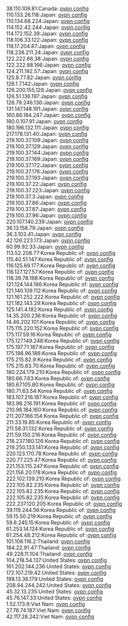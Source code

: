 38.110.109.81:Canada: [ovpn config](vpn/38_110_109_81.ovpn)  
110.133.26.118:Japan: [ovpn config](vpn/110_133_26_118.ovpn)  
110.134.68.224:Japan: [ovpn config](vpn/110_134_68_224.ovpn)  
114.152.42.244:Japan: [ovpn config](vpn/114_152_42_244.ovpn)  
114.172.152.39:Japan: [ovpn config](vpn/114_172_152_39.ovpn)  
118.106.33.122:Japan: [ovpn config](vpn/118_106_33_122.ovpn)  
118.17.204.87:Japan: [ovpn config](vpn/118_17_204_87.ovpn)  
118.238.211.24:Japan: [ovpn config](vpn/118_238_211_24.ovpn)  
122.222.66.38:Japan: [ovpn config](vpn/122_222_66_38.ovpn)  
122.222.88.166:Japan: [ovpn config](vpn/122_222_88_166.ovpn)  
124.211.192.57:Japan: [ovpn config](vpn/124_211_192_57.ovpn)  
125.8.77.82:Japan: [ovpn config](vpn/125_8_77_82.ovpn)  
126.1.7.142:Japan: [ovpn config](vpn/126_1_7_142.ovpn)  
126.200.155.128:Japan: [ovpn config](vpn/126_200_155_128.ovpn)  
126.51.136.197:Japan: [ovpn config](vpn/126_51_136_197.ovpn)  
126.79.246.136:Japan: [ovpn config](vpn/126_79_246_136.ovpn)  
131.147.148.191:Japan: [ovpn config](vpn/131_147_148_191.ovpn)  
160.86.184.247:Japan: [ovpn config](vpn/160_86_184_247.ovpn)  
180.0.107.91:Japan: [ovpn config](vpn/180_0_107_91.ovpn)  
180.196.132.111:Japan: [ovpn config](vpn/180_196_132_111.ovpn)  
217.178.131.40:Japan: [ovpn config](vpn/217_178_131_40.ovpn)  
219.100.37.109:Japan: [ovpn config](vpn/219_100_37_109.ovpn)  
219.100.37.129:Japan: [ovpn config](vpn/219_100_37_129.ovpn)  
219.100.37.144:Japan: [ovpn config](vpn/219_100_37_144.ovpn)  
219.100.37.169:Japan: [ovpn config](vpn/219_100_37_169.ovpn)  
219.100.37.172:Japan: [ovpn config](vpn/219_100_37_172.ovpn)  
219.100.37.176:Japan: [ovpn config](vpn/219_100_37_176.ovpn)  
219.100.37.193:Japan: [ovpn config](vpn/219_100_37_193.ovpn)  
219.100.37.22:Japan: [ovpn config](vpn/219_100_37_22.ovpn)  
219.100.37.223:Japan: [ovpn config](vpn/219_100_37_223.ovpn)  
219.100.37.3:Japan: [ovpn config](vpn/219_100_37_3.ovpn)  
219.100.37.86:Japan: [ovpn config](vpn/219_100_37_86.ovpn)  
219.100.37.87:Japan: [ovpn config](vpn/219_100_37_87.ovpn)  
219.100.37.96:Japan: [ovpn config](vpn/219_100_37_96.ovpn)  
220.107.140.239:Japan: [ovpn config](vpn/220_107_140_239.ovpn)  
36.13.158.79:Japan: [ovpn config](vpn/36_13_158_79.ovpn)  
36.3.103.41:Japan: [ovpn config](vpn/36_3_103_41.ovpn)  
42.126.223.173:Japan: [ovpn config](vpn/42_126_223_173.ovpn)  
60.99.92.33:Japan: [ovpn config](vpn/60_99_92_33.ovpn)  
113.52.208.77:Korea Republic of: [ovpn config](vpn/113_52_208_77.ovpn)  
115.40.51.147:Korea Republic of: [ovpn config](vpn/115_40_51_147.ovpn)  
116.125.69.177:Korea Republic of: [ovpn config](vpn/116_125_69_177.ovpn)  
116.127.127.57:Korea Republic of: [ovpn config](vpn/116_127_127_57.ovpn)  
118.39.78.198:Korea Republic of: [ovpn config](vpn/118_39_78_198.ovpn)  
121.124.144.166:Korea Republic of: [ovpn config](vpn/121_124_144_166.ovpn)  
121.140.109.112:Korea Republic of: [ovpn config](vpn/121_140_109_112.ovpn)  
121.161.252.222:Korea Republic of: [ovpn config](vpn/121_161_252_222.ovpn)  
121.182.143.29:Korea Republic of: [ovpn config](vpn/121_182_143_29.ovpn)  
125.141.4.182:Korea Republic of: [ovpn config](vpn/125_141_4_182.ovpn)  
14.35.200.236:Korea Republic of: [ovpn config](vpn/14_35_200_236.ovpn)  
14.46.202.101:Korea Republic of: [ovpn config](vpn/14_46_202_101.ovpn)  
175.115.220.152:Korea Republic of: [ovpn config](vpn/175_115_220_152.ovpn)  
175.117.59.16:Korea Republic of: [ovpn config](vpn/175_117_59_16.ovpn)  
175.127.149.248:Korea Republic of: [ovpn config](vpn/175_127_149_248.ovpn)  
175.197.71.187:Korea Republic of: [ovpn config](vpn/175_197_71_187.ovpn)  
175.198.96.186:Korea Republic of: [ovpn config](vpn/175_198_96_186.ovpn)  
175.215.82.9:Korea Republic of: [ovpn config](vpn/175_215_82_9.ovpn)  
175.215.83.70:Korea Republic of: [ovpn config](vpn/175_215_83_70.ovpn)  
180.224.179.210:Korea Republic of: [ovpn config](vpn/180_224_179_210.ovpn)  
180.66.7.63:Korea Republic of: [ovpn config](vpn/180_66_7_63.ovpn)  
180.67.105.80:Korea Republic of: [ovpn config](vpn/180_67_105_80.ovpn)  
180.71.63.54:Korea Republic of: [ovpn config](vpn/180_71_63_54.ovpn)  
183.107.216.187:Korea Republic of: [ovpn config](vpn/183_107_216_187.ovpn)  
183.98.216.191:Korea Republic of: [ovpn config](vpn/183_98_216_191.ovpn)  
210.96.184.160:Korea Republic of: [ovpn config](vpn/210_96_184_160.ovpn)  
211.207.166.154:Korea Republic of: [ovpn config](vpn/211_207_166_154.ovpn)  
211.33.19.85:Korea Republic of: [ovpn config](vpn/211_33_19_85.ovpn)  
211.58.31.132:Korea Republic of: [ovpn config](vpn/211_58_31_132.ovpn)  
211.59.150.216:Korea Republic of: [ovpn config](vpn/211_59_150_216.ovpn)  
218.237.180.126:Korea Republic of: [ovpn config](vpn/218_237_180_126.ovpn)  
219.250.133.141:Korea Republic of: [ovpn config](vpn/219_250_133_141.ovpn)  
220.123.170.78:Korea Republic of: [ovpn config](vpn/220_123_170_78.ovpn)  
220.77.225.47:Korea Republic of: [ovpn config](vpn/220_77_225_47.ovpn)  
221.153.115.247:Korea Republic of: [ovpn config](vpn/221_153_115_247.ovpn)  
221.156.20.178:Korea Republic of: [ovpn config](vpn/221_156_20_178.ovpn)  
222.102.139.210:Korea Republic of: [ovpn config](vpn/222_102_139_210.ovpn)  
222.105.82.235:Korea Republic of: [ovpn config](vpn/222_105_82_235.ovpn)  
222.105.82.235:Korea Republic of: [ovpn config](vpn/222_105_82_235.ovpn)  
222.105.82.235:Korea Republic of: [ovpn config](vpn/222_105_82_235.ovpn)  
222.237.120.205:Korea Republic of: [ovpn config](vpn/222_237_120_205.ovpn)  
39.119.244.56:Korea Republic of: [ovpn config](vpn/39_119_244_56.ovpn)  
59.15.50.219:Korea Republic of: [ovpn config](vpn/59_15_50_219.ovpn)  
59.8.245.15:Korea Republic of: [ovpn config](vpn/59_8_245_15.ovpn)  
61.253.14.124:Korea Republic of: [ovpn config](vpn/61_253_14_124.ovpn)  
61.254.48.212:Korea Republic of: [ovpn config](vpn/61_254_48_212.ovpn)  
101.108.116.2:Thailand: [ovpn config](vpn/101_108_116_2.ovpn)  
184.22.91.47:Thailand: [ovpn config](vpn/184_22_91_47.ovpn)  
49.228.11.104:Thailand: [ovpn config](vpn/49_228_11_104.ovpn)  
104.218.54.137:United States: [ovpn config](vpn/104_218_54_137.ovpn)  
161.202.144.236:United States: [ovpn config](vpn/161_202_144_236.ovpn)  
172.107.219.42:United States: [ovpn config](vpn/172_107_219_42.ovpn)  
198.13.36.179:United States: [ovpn config](vpn/198_13_36_179.ovpn)  
208.94.244.242:United States: [ovpn config](vpn/208_94_244_242.ovpn)  
45.32.13.235:United States: [ovpn config](vpn/45_32_13_235.ovpn)  
45.76.147.33:United States: [ovpn config](vpn/45_76_147_33.ovpn)  
1.52.173.9:Viet Nam: [ovpn config](vpn/1_52_173_9.ovpn)  
27.76.74.187:Viet Nam: [ovpn config](vpn/27_76_74_187.ovpn)  
42.117.28.242:Viet Nam: [ovpn config](vpn/42_117_28_242.ovpn)  

